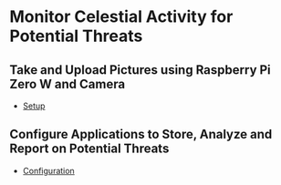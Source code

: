 # Monitor Celestial Activity for Potential Threats

## Take and Upload Pictures using Raspberry Pi Zero W and Camera

- [Setup](device-setup.md)

## Configure Applications to Store, Analyze and Report on Potential Threats

- [Configuration](wiki)

